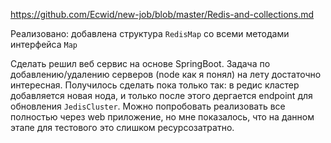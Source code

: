 https://github.com/Ecwid/new-job/blob/master/Redis-and-collections.md

Реализовано: добавлена структура `RedisMap` со всеми методами интерфейса `Map`

Сделать решил веб сервис на основе SpringBoot.
Задача по добавлению/удалению серверов (node как я понял) на лету достаточно интересная. Получилось сделать пока только так: в редис кластер добавляется новая нода,
и только после этого дергается endpoint для обновления `JedisCluster`. Можно попробовать реализовать все полностью через web приложение, но мне показалось, 
что на данном этапе для тестового это слишком ресурсозатратно.
